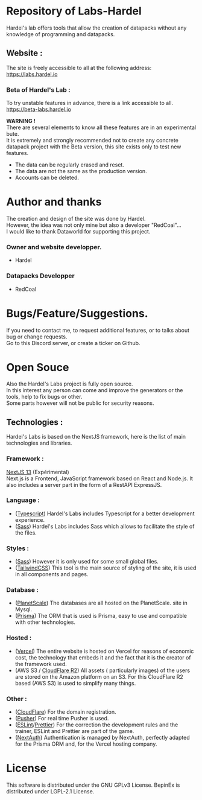 # Repository of Labs-Hardel

Hardel's lab offers tools that allow the creation of datapacks without any knowledge of programming and datapacks.

## Website :

The site is freely accessible to all at the following address:  
https://labs.hardel.io

### Beta of Hardel's Lab :

To try unstable features in advance, there is a link accessible to all.  
https://beta-labs.hardel.io

**WARNING !**  
There are several elements to know all these features are in an experimental bute.  
It is extremely and strongly recommended not to create any concrete datapack project with the Beta version, this site exists only to test new features.

-   The data can be regularly erased and reset.
-   The data are not the same as the production version.
-   Accounts can be deleted.

# Author and thanks

The creation and design of the site was done by Hardel.  
However, the idea was not only mine but also a developer "RedCoal"...  
I would like to thank Dataworld for supporting this project.

### Owner and website developper.

-   Hardel

### Datapacks Developper

-   RedCoal

# Bugs/Feature/Suggestions.

If you need to contact me, to request additional features, or to talks about bug or change requests.  
Go to this Discord server, or create a ticker on Github.

# Open Souce

Also the Hardel's Labs project is fully open source.  
In this interest any person can come and improve the generators or the tools, help to fix bugs or other.  
Some parts however will not be public for security reasons.

## Technologies :

Hardel's Labs is based on the NextJS framework, here is the list of main technologies and libraries.

### Framework :

[NextJS 13](https://nextjs.org/) (Expérimental)  
Next.js is a Frontend, JavaScript framework based on React and Node.js.
It also includes a server part in the form of a RestAPI ExpressJS.

### Language :

-   ([Typescript](https://www.typescriptlang.org/)) Hardel's Labs includes Typescript for a better development experience.
-   ([Sass](https://sass-lang.com/)) Hardel's Labs includes Sass which allows to facilitate the style of the files.

### Styles :

-   ([Sass](https://sass-lang.com/)) However it is only used for some small global files.
-   ([TailwindCSS](https://tailwindui.com/components)) This tool is the main source of styling of the site, it is used in all components and pages.

### Database :

-   ([PlanetScale](https://planetscale.com/)) The databases are all hosted on the PlanetScale. site in Mysql.
-   ([Prisma](https://www.prisma.io/)) The ORM that is used is Prisma, easy to use and compatible with other technologies.

### Hosted :

-   ([Vercel](https://vercel.com/)) The entire website is hosted on Vercel for reasons of economic cost, the technology that embeds it and the fact that it is the creator of the framework used.
-   (AWS S3 / [CloudFlare R2](https://cloudflare.com)) All assets ( particularly images) of the users are stored on the Amazon platform on an S3.
    For this CloudFlare R2 based (AWS S3) is used to simplify many things.

### Other :

-   ([CloudFlare](https://cloudflare.com)) For the domain registration.
-   ([Pusher](https://pusher.com/)) For real time Pusher is used.
-   ([ESLint](https://eslint.org/)/[Prettier](https://prettier.io/)) For the correction the development rules and the trainer, ESLint and Prettier are part of the game.
-   ([NextAuth](https://next-auth.js.org/)) Authentication is managed by NextAuth, perfectly adapted for the Prisma ORM and, for the Vercel hosting company.

# License

This software is distributed under the GNU GPLv3 License. BepinEx is distributed under LGPL-2.1 License.
